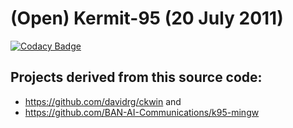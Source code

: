# (Open) Kermit-95 (20 July 2011)

[![Codacy Badge](https://api.codacy.com/project/badge/Grade/5f720c9e364b4e9cb3b8a81c311104ec)](https://app.codacy.com/gh/BAN-AI-Communications/k95-open?utm_source=github.com&utm_medium=referral&utm_content=BAN-AI-Communications/k95-open&utm_campaign=Badge_Grade_Settings)

## Projects derived from this source code:

- https://github.com/davidrg/ckwin and
- https://github.com/BAN-AI-Communications/k95-mingw
